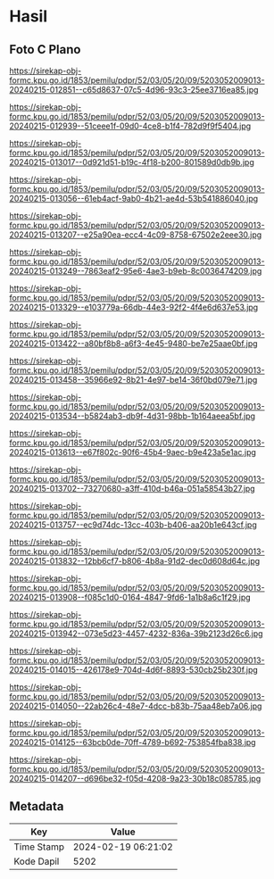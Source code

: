 # Hasil

## Foto C Plano

https://sirekap-obj-formc.kpu.go.id/1853/pemilu/pdpr/52/03/05/20/09/5203052009013-20240215-012851--c65d8637-07c5-4d96-93c3-25ee3716ea85.jpg

https://sirekap-obj-formc.kpu.go.id/1853/pemilu/pdpr/52/03/05/20/09/5203052009013-20240215-012939--51ceee1f-09d0-4ce8-b1f4-782d9f9f5404.jpg

https://sirekap-obj-formc.kpu.go.id/1853/pemilu/pdpr/52/03/05/20/09/5203052009013-20240215-013017--0d921d51-b19c-4f18-b200-801589d0db9b.jpg

https://sirekap-obj-formc.kpu.go.id/1853/pemilu/pdpr/52/03/05/20/09/5203052009013-20240215-013056--61eb4acf-9ab0-4b21-ae4d-53b541886040.jpg

https://sirekap-obj-formc.kpu.go.id/1853/pemilu/pdpr/52/03/05/20/09/5203052009013-20240215-013207--e25a90ea-ecc4-4c09-8758-67502e2eee30.jpg

https://sirekap-obj-formc.kpu.go.id/1853/pemilu/pdpr/52/03/05/20/09/5203052009013-20240215-013249--7863eaf2-95e6-4ae3-b9eb-8c0036474209.jpg

https://sirekap-obj-formc.kpu.go.id/1853/pemilu/pdpr/52/03/05/20/09/5203052009013-20240215-013329--e103779a-66db-44e3-92f2-4f4e6d637e53.jpg

https://sirekap-obj-formc.kpu.go.id/1853/pemilu/pdpr/52/03/05/20/09/5203052009013-20240215-013422--a80bf8b8-a6f3-4e45-9480-be7e25aae0bf.jpg

https://sirekap-obj-formc.kpu.go.id/1853/pemilu/pdpr/52/03/05/20/09/5203052009013-20240215-013458--35966e92-8b21-4e97-be14-36f0bd079e71.jpg

https://sirekap-obj-formc.kpu.go.id/1853/pemilu/pdpr/52/03/05/20/09/5203052009013-20240215-013534--b5824ab3-db9f-4d31-98bb-1b164aeea5bf.jpg

https://sirekap-obj-formc.kpu.go.id/1853/pemilu/pdpr/52/03/05/20/09/5203052009013-20240215-013613--e67f802c-90f6-45b4-9aec-b9e423a5e1ac.jpg

https://sirekap-obj-formc.kpu.go.id/1853/pemilu/pdpr/52/03/05/20/09/5203052009013-20240215-013702--73270680-a3ff-410d-b46a-051a58543b27.jpg

https://sirekap-obj-formc.kpu.go.id/1853/pemilu/pdpr/52/03/05/20/09/5203052009013-20240215-013757--ec9d74dc-13cc-403b-b406-aa20b1e643cf.jpg

https://sirekap-obj-formc.kpu.go.id/1853/pemilu/pdpr/52/03/05/20/09/5203052009013-20240215-013832--12bb6cf7-b806-4b8a-91d2-dec0d608d64c.jpg

https://sirekap-obj-formc.kpu.go.id/1853/pemilu/pdpr/52/03/05/20/09/5203052009013-20240215-013908--f085c1d0-0164-4847-9fd6-1a1b8a6c1f29.jpg

https://sirekap-obj-formc.kpu.go.id/1853/pemilu/pdpr/52/03/05/20/09/5203052009013-20240215-013942--073e5d23-4457-4232-836a-39b2123d26c6.jpg

https://sirekap-obj-formc.kpu.go.id/1853/pemilu/pdpr/52/03/05/20/09/5203052009013-20240215-014015--426178e9-704d-4d6f-8893-530cb25b230f.jpg

https://sirekap-obj-formc.kpu.go.id/1853/pemilu/pdpr/52/03/05/20/09/5203052009013-20240215-014050--22ab26c4-48e7-4dcc-b83b-75aa48eb7a06.jpg

https://sirekap-obj-formc.kpu.go.id/1853/pemilu/pdpr/52/03/05/20/09/5203052009013-20240215-014125--63bcb0de-70ff-4789-b692-753854fba838.jpg

https://sirekap-obj-formc.kpu.go.id/1853/pemilu/pdpr/52/03/05/20/09/5203052009013-20240215-014207--d696be32-f05d-4208-9a23-30b18c085785.jpg


## Metadata

| Key        | Value               |
| ---------- | ------------------- |
| Time Stamp | 2024-02-19 06:21:02 |
| Kode Dapil | 5202                |



